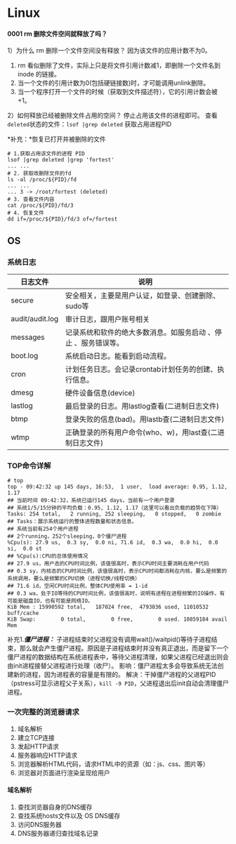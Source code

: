 
# Linux
#### 0001 rm 删除文件空间就释放了吗？

1）为什么 rm 删除一个文件空间没有释放？
因为该文件的应用计数不为0。
1. rm 看似删除了文件，实际上只是将文件引用计数减1，即删除一个文件名到 inode 的链接。
2. 当一个文件的引用计数为0(包括硬链接数)时，才可能调用unlink删除。
3. 当一个程序打开一个文件的时候（获取到文件描述符），它的引用计数会被+1。


2）如何释放已经被删除文件占用的空间？
停止占用该文件的进程即可。
查看`deleted`状态的文件：`lsof |grep deleted` 获取占用进程PID

*补充：*恢复已打开并被删除的文件
```SHELL
# 1.获取占用该文件的进程 PID
lsof |grep deleted |grep 'fortest'
... ...
# 2. 获取改删除文件的fd
ls -al /proc/${PID}/fd
... ...
... 3 -> /root/fortest (deleted)
# 3. 查看文件内容
cat /proc/${PID}/fd/3
# 4. 恢复文件
dd if=/proc/${PID}/fd/3 of=/fortest
```

## OS

### 系统日志
| 日志文件        | 说明                                                         |
| --------------- | ------------------------------------------------------------ |
| secure          | 安全相关，主要是用户认证，如登录、创建删除、sudo等           |
| audit/audit.log | 审计日志，跟用户账号相关                                     |
| messages        | 记录系统和软件的绝大多数消息。如服务启动 、停止 、服务错误等。 |
| boot.log        | 系统启动日志。能看到启动流程。                               |
| cron            | 计划任务日志。会记录crontab计划任务的创建、执行信息。        |
| dmesg           | 硬件设备信息(device)                                         |
| lastlog         | 最后登录的日志。用lastlog查看(二进制日志文件)                |
| btmp            | 登录失败的信息(bad)。用lastb查(二进制日志文件)               |
| wtmp            | 正确登录的所有用户命令(who、w)，用last查(二进制日志文件)     |

### TOP命令详解
```SHELL
# top
top - 09:42:32 up 145 days, 16:53,  1 user,  load average: 0.95, 1.12, 1.17
## 当前时间 09:42:32，系统已运行145 days，当前有一个用户登录
## 系统1/5/15分钟的平均负载：0.95, 1.12, 1.17（这里可以看出负载的趋势在下降）
Tasks: 254 total,   2 running, 252 sleeping,   0 stopped,   0 zombie
## Tasks：展示系统运行的整体进程数量和状态信息。
## 系统当前有254个用户进程
## 2个running，252个sleeping，0个僵尸进程
%Cpu(s): 27.9 us,  0.3 sy,  0.0 ni, 71.6 id,  0.3 wa,  0.0 hi,  0.0 si,  0.0 st
## %Cpu(s):CPU的总体使用情况
## 27.9 us，用户态的CPU时间比例，该值很高时，表示CPU时间主要消耗在用户代码
## 0.3 sy，内核态的CPU时间比例，该值很高时，表示CPU时间都消耗在内核，要么是频繁的系统调用，要么是频繁的CPU切换（进程切换/线程切换）
## 71.6 id，空闲CPU时间比例，整体CPU使用率 = 1-id
## 0.3 wa，处于IO等待的CPU时间比例，该值很高时，说明有进程在进程频繁的IO操作，有可能是磁盘IO，也有可能是网络IO。
KiB Mem : 15990592 total,   187024 free,  4793036 used, 11010532 buff/cache
KiB Swap:        0 total,        0 free,        0 used. 10859184 avail Mem
```
补充1.***僵尸进程：***
子进程结束时父进程没有调用wait()/waitpid()等待子进程结束，那么就会产生僵尸进程。原因是子进程结束时并没有真正退出，而是留下一个僵尸进程的数据结构在系统进程表中，等待父进程清理，如果父进程已经退出则会由init进程接替父进程进行处理（收尸）。
影响：僵尸进程太多会导致系统无法创建新的进程，因为进程表的容量是有限的。
解决：干掉僵尸进程的父进程PID（pstress可显示进程父子关系），`kill -9 PID`，父进程退出后init自动会清理僵尸进程。


### 一次完整的浏览器请求
1. 域名解析
2. 建立TCP连接
3. 发起HTTP请求
4. 服务器响应HTTP请求
5. 浏览器解析HTML代码，请求HTML中的资源（如：js、css、图片等）
6. 浏览器对页面进行渲染呈现给用户

#### 域名解析
1. 查找浏览器自身的DNS缓存
2. 查找系统hosts文件以及 OS DNS缓存
3. 访问DNS服务器
4. DNS服务器递归查找域名记录



